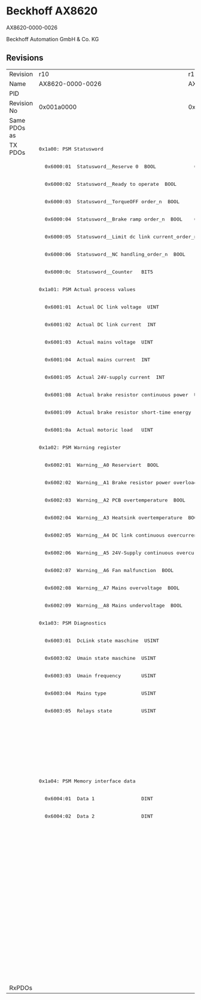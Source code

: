 # Beckhoff AX8620

AX8620-0000-0026

Beckhoff Automation GmbH & Co. KG



## Revisions
<table>
<tr >
<td>Revision</td>
<td>r10</td>
<td>r11</td>
<td>r13</td>
</tr>
<tr >
<td>Name</td>
<td>AX8620-0000-0026</td>
<td>AX8620-0000-0027</td>
<td>AX8620-0000-0029</td>
</tr>
<tr >
<td>PID</td>
<td colspan=3 align="center">0x21ac6012</td>
</tr>
<tr >
<td>Revision No</td>
<td>0x001a0000</td>
<td>0x001b0000</td>
<td>0x001d0000</td>
</tr>
<tr >
<td>Same PDOs as</td>
<td colspan=2 align="center"></td>
<td><a href="AX8640">AX8640 r13</a></td>
</tr>
<tr class="txpdo pdosection">
<td rowspan=48 valign=top>TX PDOs</td>
<td colspan=2 align="left"><pre>0x1a00: PSM Statusword</pre></td>
<td><pre>0x1a00: PSM Controlword for axis</pre></td>
<td></td>
</tr>
<tr class="txpdo">
<td><pre>  0x6000:01  Statusword__Reserve 0  BOOL</pre></td>
<td><pre>  0x6000:01  Statusword__Non-regenerative brake order_n  BOOL</pre></td>
<td><pre>  0x6000:01  Controlword for axis__Non-generative brake order_n  BOOL</pre></td>
</tr>
<tr class="txpdo">
<td colspan=2 align="left"><pre>  0x6000:02  Statusword__Ready to operate  BOOL</pre></td>
<td><pre>  0x6000:02  Controlword for axis__Ready to operate  BOOL</pre></td>
</tr>
<tr class="txpdo">
<td colspan=2 align="left"><pre>  0x6000:03  Statusword__TorqueOFF order_n  BOOL</pre></td>
<td><pre>  0x6000:03  Controlword for axis__TorqueOFF order_n  BOOL</pre></td>
</tr>
<tr class="txpdo">
<td><pre>  0x6000:04  Statusword__Brake ramp order_n  BOOL</pre></td>
<td><pre>  0x6000:04  Statusword__Regenerative brake order_n  BOOL</pre></td>
<td><pre>  0x6000:04  Controlword for axis__Generative brake order_n  BOOL</pre></td>
</tr>
<tr class="txpdo">
<td colspan=2 align="left"><pre>  0x6000:05  Statusword__Limit dc link current_order_n  BOOL</pre></td>
<td><pre>  0x6000:05  Controlword for axis__Limit dc link current_order_n  BOOL</pre></td>
</tr>
<tr class="txpdo">
<td colspan=2 align="left"><pre>  0x6000:06  Statusword__NC handling_order_n  BOOL</pre></td>
<td><pre>  0x6000:06  Controlword for axis__NC handling_order_n  BOOL</pre></td>
</tr>
<tr class="txpdo">
<td colspan=2 align="left"><pre>  0x6000:0c  Statusword__Counter   BIT5</pre></td>
<td><pre>  0x6000:0c  Controlword for axis__Counter  BIT5</pre></td>
</tr>
<tr class="txpdo pdosection">
<td colspan=3 align="left"><pre>0x1a01: PSM Actual process values</pre></td>
</tr>
<tr class="txpdo">
<td colspan=3 align="left"><pre>  0x6001:01  Actual DC link voltage  UINT</pre></td>
</tr>
<tr class="txpdo">
<td><pre>  0x6001:02  Actual DC link current  INT</pre></td>
<td colspan=2 align="left"></td>
</tr>
<tr class="txpdo">
<td colspan=3 align="left"><pre>  0x6001:03  Actual mains voltage  UINT</pre></td>
</tr>
<tr class="txpdo">
<td colspan=3 align="left"><pre>  0x6001:04  Actual mains current  INT</pre></td>
</tr>
<tr class="txpdo">
<td colspan=3 align="left"><pre>  0x6001:05  Actual 24V-supply current  INT</pre></td>
</tr>
<tr class="txpdo">
<td colspan=3 align="left"><pre>  0x6001:08  Actual brake resistor continuous power  UINT</pre></td>
</tr>
<tr class="txpdo">
<td colspan=3 align="left"><pre>  0x6001:09  Actual brake resistor short-time energy  UINT</pre></td>
</tr>
<tr class="txpdo">
<td colspan=3 align="left"><pre>  0x6001:0a  Actual motoric load   UINT</pre></td>
</tr>
<tr class="txpdo pdosection">
<td colspan=3 align="left"><pre>0x1a02: PSM Warning register</pre></td>
</tr>
<tr class="txpdo">
<td colspan=3 align="left"><pre>  0x6002:01  Warning__A0 Reserviert  BOOL</pre></td>
</tr>
<tr class="txpdo">
<td colspan=3 align="left"><pre>  0x6002:02  Warning__A1 Brake resistor power overload  BOOL</pre></td>
</tr>
<tr class="txpdo">
<td colspan=3 align="left"><pre>  0x6002:03  Warning__A2 PCB overtemperature  BOOL</pre></td>
</tr>
<tr class="txpdo">
<td colspan=3 align="left"><pre>  0x6002:04  Warning__A3 Heatsink overtemperature  BOOL</pre></td>
</tr>
<tr class="txpdo">
<td colspan=3 align="left"><pre>  0x6002:05  Warning__A4 DC link continuous overcurrent  BOOL</pre></td>
</tr>
<tr class="txpdo">
<td colspan=3 align="left"><pre>  0x6002:06  Warning__A5 24V-Supply continuous overcurrent  BOOL</pre></td>
</tr>
<tr class="txpdo">
<td colspan=3 align="left"><pre>  0x6002:07  Warning__A6 Fan malfunction  BOOL</pre></td>
</tr>
<tr class="txpdo">
<td colspan=3 align="left"><pre>  0x6002:08  Warning__A7 Mains overvoltage  BOOL</pre></td>
</tr>
<tr class="txpdo">
<td colspan=3 align="left"><pre>  0x6002:09  Warning__A8 Mains undervoltage  BOOL</pre></td>
</tr>
<tr class="txpdo pdosection">
<td colspan=3 align="left"><pre>0x1a03: PSM Diagnostics</pre></td>
</tr>
<tr class="txpdo">
<td colspan=2 align="left"><pre>  0x6003:01  DcLink state maschine  USINT</pre></td>
<td></td>
</tr>
<tr class="txpdo">
<td colspan=2 align="left"><pre>  0x6003:02  Umain state maschine  USINT</pre></td>
<td></td>
</tr>
<tr class="txpdo">
<td colspan=2 align="left"><pre>  0x6003:03  Umain frequency       USINT</pre></td>
<td></td>
</tr>
<tr class="txpdo">
<td colspan=2 align="left"><pre>  0x6003:04  Mains type            USINT</pre></td>
<td></td>
</tr>
<tr class="txpdo">
<td colspan=2 align="left"><pre>  0x6003:05  Relays state          USINT</pre></td>
<td></td>
</tr>
<tr class="txpdo">
<td colspan=2 align="left"></td>
<td><pre>  0x6003:07  Error code            UINT</pre></td>
</tr>
<tr class="txpdo">
<td colspan=2 align="left"></td>
<td><pre>  0x6003:08  DcLink state machine  BIT4</pre></td>
</tr>
<tr class="txpdo">
<td colspan=2 align="left"></td>
<td><pre>  0x6003:09  Umains state machine  BIT4</pre></td>
</tr>
<tr class="txpdo pdosection">
<td colspan=3 align="left"><pre>0x1a04: PSM Memory interface data</pre></td>
</tr>
<tr class="txpdo">
<td colspan=3 align="left"><pre>  0x6004:01  Data 1                DINT</pre></td>
</tr>
<tr class="txpdo">
<td colspan=3 align="left"><pre>  0x6004:02  Data 2                DINT</pre></td>
</tr>
<tr class="txpdo pdosection">
<td colspan=2 align="left"></td>
<td><pre>0x1a05: PSM Statusword</pre></td>
</tr>
<tr class="txpdo">
<td colspan=2 align="left"></td>
<td><pre>  0x6005:01  Statusword__Ready to operate  BOOL</pre></td>
</tr>
<tr class="txpdo">
<td colspan=2 align="left"></td>
<td><pre>  0x6005:02  Statusword__Error     BOOL</pre></td>
</tr>
<tr class="txpdo">
<td colspan=2 align="left"></td>
<td><pre>  0x6005:03  Statusword__Warning   BOOL</pre></td>
</tr>
<tr class="txpdo">
<td colspan=2 align="left"></td>
<td><pre>  0x6005:04  Statusword__Relays closed  BOOL</pre></td>
</tr>
<tr class="txpdo">
<td colspan=2 align="left"></td>
<td><pre>  0x6005:05  Statusword__Brake chopper active  BOOL</pre></td>
</tr>
<tr class="txpdo">
<td colspan=2 align="left"></td>
<td><pre>  0x6005:06  Statusword__Fan active  BOOL</pre></td>
</tr>
<tr class="txpdo">
<td colspan=2 align="left"></td>
<td><pre>  0x6005:07  Statusword__Reserve 6  BOOL</pre></td>
</tr>
<tr class="txpdo">
<td colspan=2 align="left"></td>
<td><pre>  0x6005:08  Statusword__Reserve 7  BOOL</pre></td>
</tr>
<tr >
<td>RxPDOs</td>
<td colspan=3 align="left"></td>
</tr>
</table>
